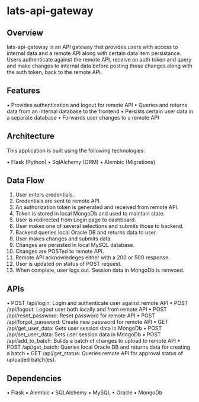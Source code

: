 # lats-api-gateway

## Overview
lats-api-gateway is an API gateway that provides users with access to internal data and a remote API along with certain data item persistance. Users authenticate against the remote
API, receive an auth token and query and make changes to internal data before posting those changes along with the auth token, back to the remote API.

## Features
• Provides authentication and logout for remote API
• Queries and returns data from an internal database to the frontend
• Persists certain user data in a separate database
• Forwards user changes to a remote API

## Architecture
This application is built using the following technologies:

• Flask (Python)
• SqlAlchemy (ORM)
• Alembic (Migrations)

## Data Flow
1. User enters credentials.
2. Credentials are sent to remote API.
3. An authorization token is generated and received from remote API.
4. Token is stored in local MongoDb and used to maintain state.
5. User is redirected from Login page to dashboard.
6. User makes one of several selections and submits those to backend.
7. Backend queries local Oracle DB and returns data to user.
8. User makes changes and submits data.
9. Changes are persisted in local MySQL database.
10. Changes are POSTed to remote API.
11. Remote API acknowledeges either with a 200 or 500 response.
12. User is updated on status of POST request.
13. When complete, user logs out. Session data in MongoDb is remvoed.

## APIs
• POST /api/login: Login and authenticate user against remote API
• POST /api/logout: Logout user both locally and from remote API
• POST /api/reset_password: Reset password for remote API
• POST /api/forgot_password: Create new password for remote API
• GET /api/get_user_data: Gets user session data in MongoDb
• POST /api/set_user_data: Sets user session data in MongoDb
• POST /api/add_to_batch: Builds a batch of changes to upload to remote API
• POST /api/get_batch: Queries local Oracle DB and returns data for creating a batch
• GET /api/get_status: Queries remote API for approval status of uploaded batch(es).

## Dependencies
• Flask
• Alembic
• SQLAlchemy
• MySQL
• Oracle
• MongoDb





